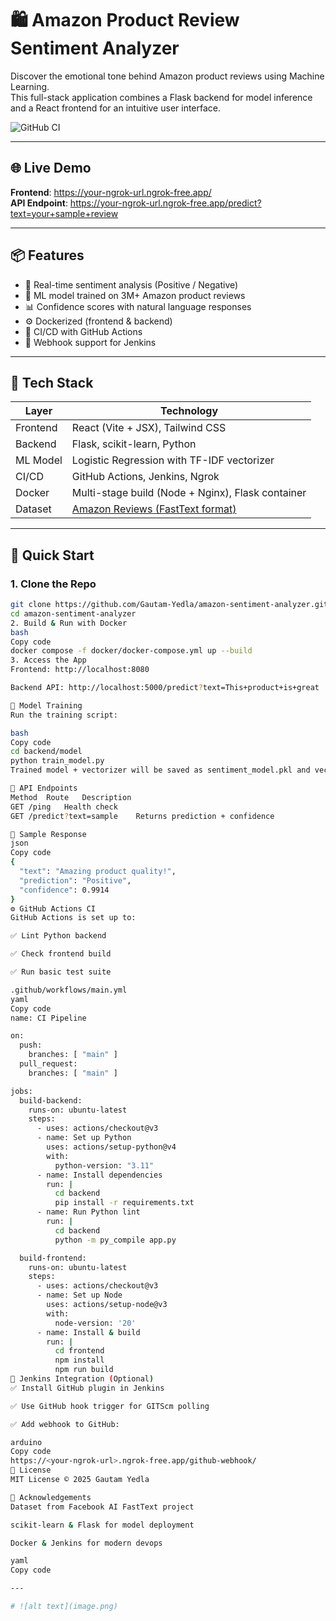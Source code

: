 # 🛍️ Amazon Product Review Sentiment Analyzer

Discover the emotional tone behind Amazon product reviews using Machine Learning.  
This full-stack application combines a Flask backend for model inference and a React frontend for an intuitive user interface.

![GitHub CI](https://github.com/Gautam-Yedla/amazon-sentiment-analyzer/actions/workflows/main.yml/badge.svg)

---

## 🌐 Live Demo

**Frontend**: https://your-ngrok-url.ngrok-free.app/  
**API Endpoint**: https://your-ngrok-url.ngrok-free.app/predict?text=your+sample+review

---

## 📦 Features

- 🔎 Real-time sentiment analysis (Positive / Negative)
- 🤖 ML model trained on 3M+ Amazon product reviews
- 📊 Confidence scores with natural language responses
- ⚙️ Dockerized (frontend & backend)
- 🚀 CI/CD with GitHub Actions
- 🔗 Webhook support for Jenkins

---

## 🧠 Tech Stack

| Layer     | Technology |
|-----------|------------|
| Frontend  | React (Vite + JSX), Tailwind CSS |
| Backend   | Flask, scikit-learn, Python |
| ML Model  | Logistic Regression with TF-IDF vectorizer |
| CI/CD     | GitHub Actions, Jenkins, Ngrok |
| Docker    | Multi-stage build (Node + Nginx), Flask container |
| Dataset   | [Amazon Reviews (FastText format)](https://dl.fbaipublicfiles.com/fasttext/supervised-learning/amazon_review_polarity.tar.gz) |

---

## 🚀 Quick Start

### 1. Clone the Repo
```bash
git clone https://github.com/Gautam-Yedla/amazon-sentiment-analyzer.git
cd amazon-sentiment-analyzer
2. Build & Run with Docker
bash
Copy code
docker compose -f docker/docker-compose.yml up --build
3. Access the App
Frontend: http://localhost:8080

Backend API: http://localhost:5000/predict?text=This+product+is+great

🧪 Model Training
Run the training script:

bash
Copy code
cd backend/model
python train_model.py
Trained model + vectorizer will be saved as sentiment_model.pkl and vectorizer.pkl.

🔄 API Endpoints
Method	Route	Description
GET	/ping	Health check
GET	/predict?text=sample	Returns prediction + confidence

🧪 Sample Response
json
Copy code
{
  "text": "Amazing product quality!",
  "prediction": "Positive",
  "confidence": 0.9914
}
⚙️ GitHub Actions CI
GitHub Actions is set up to:

✅ Lint Python backend

✅ Check frontend build

✅ Run basic test suite

.github/workflows/main.yml
yaml
Copy code
name: CI Pipeline

on:
  push:
    branches: [ "main" ]
  pull_request:
    branches: [ "main" ]

jobs:
  build-backend:
    runs-on: ubuntu-latest
    steps:
      - uses: actions/checkout@v3
      - name: Set up Python
        uses: actions/setup-python@v4
        with:
          python-version: "3.11"
      - name: Install dependencies
        run: |
          cd backend
          pip install -r requirements.txt
      - name: Run Python lint
        run: |
          cd backend
          python -m py_compile app.py

  build-frontend:
    runs-on: ubuntu-latest
    steps:
      - uses: actions/checkout@v3
      - name: Set up Node
        uses: actions/setup-node@v3
        with:
          node-version: '20'
      - name: Install & build
        run: |
          cd frontend
          npm install
          npm run build
🧪 Jenkins Integration (Optional)
✅ Install GitHub plugin in Jenkins

✅ Use GitHub hook trigger for GITScm polling

✅ Add webhook to GitHub:

arduino
Copy code
https://<your-ngrok-url>.ngrok-free.app/github-webhook/
📝 License
MIT License © 2025 Gautam Yedla

🙌 Acknowledgements
Dataset from Facebook AI FastText project

scikit-learn & Flask for model deployment

Docker & Jenkins for modern devops

yaml
Copy code

---

# ![alt text](image.png)